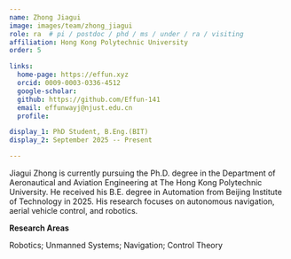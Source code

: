 ```yaml
---
name: Zhong Jiagui
image: images/team/zhong_jiagui
role: ra  # pi / postdoc / phd / ms / under / ra / visiting
affiliation: Hong Kong Polytechnic University
order: 5

links:
  home-page: https://effun.xyz
  orcid: 0009-0003-0336-4512
  google-scholar: 
  github: https://github.com/Effun-141
  email: effunwayj@njust.edu.cn
  profile: 

display_1: PhD Student, B.Eng.(BIT)
display_2: September 2025 -- Present

---
```


<!--  Add a short self introduction here -->
<!-- Like Research Areas -->

Jiagui Zhong is currently pursuing the Ph.D. degree in the Department of Aeronautical and Aviation Engineering at The Hong Kong Polytechnic University. He received his B.E. degree in Automation from Beijing Institute of Technology in 2025. His research focuses on autonomous navigation, aerial vehicle control, and robotics.

**Research Areas**

Robotics; Unmanned Systems; Navigation; Control Theory
